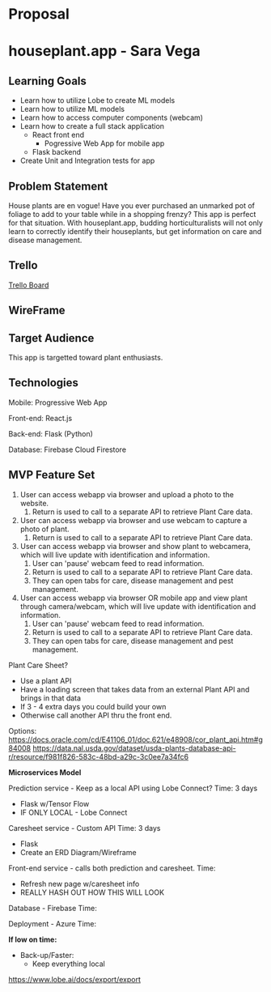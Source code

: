 # Proposal

# houseplant.app - Sara Vega

## Learning Goals

- Learn how to utilize Lobe to create ML models
- Learn how to utilize ML models
- Learn how to access computer components (webcam)
- Learn how to create a full stack application
  - React front end
    - Pogressive Web App for mobile app
  - Flask backend
- Create Unit and Integration tests for app
  
## Problem Statement

House plants are en vogue! Have you ever purchased an unmarked pot of foliage to add to your table while in a shopping frenzy? This app is perfect for that situation. With houseplant.app, budding horticulturalists will not only learn to correctly identify their houseplants, but get information on care and disease management. 

## Trello
[Trello Board](https://trello.com/invite/b/9SSWH38B/10e463f84357ecaf54c0ccab72f9547e/capstone)

## WireFrame


## Target Audience

This app is targetted toward plant enthusiasts. 

## Technologies

Mobile: Progressive Web App

Front-end: React.js

Back-end: Flask (Python)

Database: Firebase Cloud Firestore

## MVP Feature Set
1. User can access webapp via browser and upload a photo to the website.
   1. Return is used to call to a separate API to retrieve Plant Care data.
2. User can access webapp via browser and use webcam to capture a photo of plant.
   1. Return is used to call to a separate API to retrieve Plant Care data.
3. User can access webapp via browser and show plant to webcamera, which will live update with identification and information.
   1. User can 'pause' webcam feed to read information.
   2. Return is used to call to a separate API to retrieve Plant Care data.
   3. They can open tabs for care, disease management and pest management.
4. User can access webapp via browser OR mobile app and view plant through camera/webcam, which will live update with identification and information.
   1. User can 'pause' webcam feed to read information.
   2. Return is used to call to a separate API to retrieve Plant Care data.
   3. They can open tabs for care, disease management and pest management.

Plant Care Sheet?
- Use a plant API 
- Have a loading screen that takes data from an external Plant API and brings in that data
- If 3 - 4 extra days you could build your own
- Otherwise call another API thru the front end. 

Options:
https://docs.oracle.com/cd/E41106_01/doc.621/e48908/cor_plant_api.htm#g84008
https://data.nal.usda.gov/dataset/usda-plants-database-api-r/resource/f981f826-583c-48bd-a29c-3c0ee7a34fc6


**Microservices Model**

Prediction service - Keep as a local API using Lobe Connect?
Time: 3 days
- Flask w/Tensor Flow
- IF ONLY LOCAL - Lobe Connect

Caresheet service - Custom API 
Time: 3 days
- Flask
- Create an ERD Diagram/Wireframe

Front-end service - calls both prediction and caresheet. 
Time: 
- Refresh new page w/caresheet info
- REALLY HASH OUT HOW THIS WILL LOOK

Database - Firebase
Time: 

Deployment - Azure
Time: 

**If low on time:**
- Back-up/Faster:
  - Keep everything local

https://www.lobe.ai/docs/export/export

